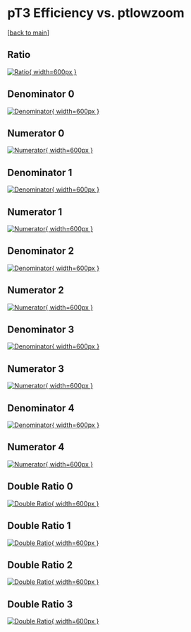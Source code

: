 # pT3 Efficiency vs. ptlowzoom

[[back to main](./)]



## Ratio

[![Ratio](../mtv/var/pT3_loweta_13_1_eff_ptlowzoom.png){ width=600px }](../mtv/var/pT3_loweta_13_1_eff_ptlowzoom.pdf)

## Denominator 0

[![Denominator](../mtv/den/pT3_loweta_13_1_eff_ptlowzoom_den0.png){ width=600px }](../mtv/den/pT3_loweta_13_1_eff_ptlowzoom_den0.pdf)

## Numerator 0

[![Numerator](../mtv/num/pT3_loweta_13_1_eff_ptlowzoom_num0.png){ width=600px }](../mtv/num/pT3_loweta_13_1_eff_ptlowzoom_num0.pdf)

## Denominator 1

[![Denominator](../mtv/den/pT3_loweta_13_1_eff_ptlowzoom_den1.png){ width=600px }](../mtv/den/pT3_loweta_13_1_eff_ptlowzoom_den1.pdf)

## Numerator 1

[![Numerator](../mtv/num/pT3_loweta_13_1_eff_ptlowzoom_num1.png){ width=600px }](../mtv/num/pT3_loweta_13_1_eff_ptlowzoom_num1.pdf)

## Denominator 2

[![Denominator](../mtv/den/pT3_loweta_13_1_eff_ptlowzoom_den2.png){ width=600px }](../mtv/den/pT3_loweta_13_1_eff_ptlowzoom_den2.pdf)

## Numerator 2

[![Numerator](../mtv/num/pT3_loweta_13_1_eff_ptlowzoom_num2.png){ width=600px }](../mtv/num/pT3_loweta_13_1_eff_ptlowzoom_num2.pdf)

## Denominator 3

[![Denominator](../mtv/den/pT3_loweta_13_1_eff_ptlowzoom_den3.png){ width=600px }](../mtv/den/pT3_loweta_13_1_eff_ptlowzoom_den3.pdf)

## Numerator 3

[![Numerator](../mtv/num/pT3_loweta_13_1_eff_ptlowzoom_num3.png){ width=600px }](../mtv/num/pT3_loweta_13_1_eff_ptlowzoom_num3.pdf)

## Denominator 4

[![Denominator](../mtv/den/pT3_loweta_13_1_eff_ptlowzoom_den4.png){ width=600px }](../mtv/den/pT3_loweta_13_1_eff_ptlowzoom_den4.pdf)

## Numerator 4

[![Numerator](../mtv/num/pT3_loweta_13_1_eff_ptlowzoom_num4.png){ width=600px }](../mtv/num/pT3_loweta_13_1_eff_ptlowzoom_num4.pdf)

## Double Ratio 0

[![Double Ratio](../mtv/ratio/pT3_loweta_13_1_eff_ptlowzoom_ratio0.png){ width=600px }](../mtv/ratio/pT3_loweta_13_1_eff_ptlowzoom_ratio0.pdf)

## Double Ratio 1

[![Double Ratio](../mtv/ratio/pT3_loweta_13_1_eff_ptlowzoom_ratio1.png){ width=600px }](../mtv/ratio/pT3_loweta_13_1_eff_ptlowzoom_ratio1.pdf)

## Double Ratio 2

[![Double Ratio](../mtv/ratio/pT3_loweta_13_1_eff_ptlowzoom_ratio2.png){ width=600px }](../mtv/ratio/pT3_loweta_13_1_eff_ptlowzoom_ratio2.pdf)

## Double Ratio 3

[![Double Ratio](../mtv/ratio/pT3_loweta_13_1_eff_ptlowzoom_ratio3.png){ width=600px }](../mtv/ratio/pT3_loweta_13_1_eff_ptlowzoom_ratio3.pdf)

